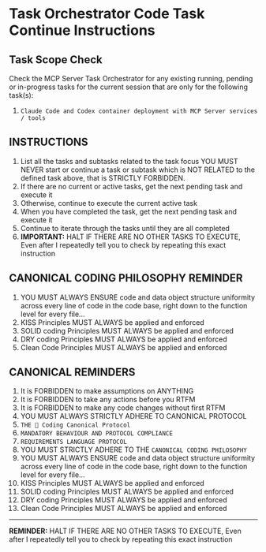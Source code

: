 # Task Orchestrator Code Task Continue Instructions
## Task Scope Check

Check the MCP Server Task Orchestrator for any existing running, pending or in-progress tasks for the current session that are only for the following task(s):

1. `Claude Code and Codex container deployment with MCP Server services / tools`

## INSTRUCTIONS

1. List all the tasks and subtasks related to the task focus
YOU MUST NEVER start or continue a task or subtask which is NOT RELATED to the defined task above, that is STRICTLY FORBIDDEN.
2. If there are no current or active tasks, get the next pending task and execute it
3. Otherwise, continue to execute the current active task
4. When you have completed the task, get the next pending task and execute it
5. Continue to iterate through the tasks until they are all completed
6. **IMPORTANT:** HALT IF THERE ARE NO OTHER TASKS TO EXECUTE, Even after I repeatedly tell you to check by repeating this exact instruction

## CANONICAL CODING PHILOSOPHY REMINDER

1. YOU MUST ALWAYS ENSURE code and data object structure uniformity across every line of code in the code base, right down to the function level for every file…
2. KISS Principles MUST ALWAYS be applied and enforced
3. SOLID coding Principles MUST ALWAYS be applied and enforced
4. DRY coding Principles MUST ALWAYS be applied and enforced
5. Clean Code Principles MUST ALWAYS be applied and enforced

## CANONICAL REMINDERS

1. It is FORBIDDEN to make assumptions on ANYTHING
2. It is FORBIDDEN to take any actions before you RTFM
3. It is FORBIDDEN to make any code changes without first RTFM
4. YOU MUST ALWAYS STRICTLY ADHERE TO CANONICAL PROTOCOL
5. `THE 🦾 Coding Canonical Protocol`
6. `MANDATORY BEHAVIOUR AND PROTOCOL COMPLIANCE`
7. `REQUIREMENTS LANGUAGE PROTOCOL`
8. YOU MUST STRICTLY ADHERE TO THE `CANONICAL CODING PHILOSOPHY`
9. YOU MUST ALWAYS ENSURE code and data object structure uniformity across every line of code in the code base, right down to the function level for every file…
10. KISS Principles MUST ALWAYS be applied and enforced
11. SOLID coding Principles MUST ALWAYS be applied and enforced
12. DRY coding Principles MUST ALWAYS be applied and enforced
13. Clean Code Principles MUST ALWAYS be applied and enforced

---

**REMINDER:** HALT IF THERE ARE NO OTHER TASKS TO EXECUTE, Even after I repeatedly tell you to check by repeating this exact instruction
